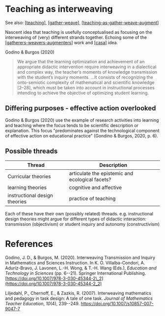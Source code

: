 # Teaching as interweaving

See also: [[teaching]], [[gather-weave]], [[teaching-as-gather-weave-augment]]

Nascent idea that teaching is usefully conceptualised as focusing on the interweaving of (very) different strands together. Echoing some of the [[gatherers-weavers-augmenters]] work and [[casa]] idea.

Godino & Burgos (2020)
> We argue that the learning optimization and achievement of an appropriate didactic intervention require interweaving in a dialectical and complex way, the teacher’s moments of knowledge transmission with the student’s inquiry moments.
> ...It consists of recognizing the onto-semiotic complexity of mathematical and scientific knowledge [2–28], which must be taken into account in instructional processes intending to achieve the objective of optimizing student learning.

## Differing purposes - effective action overlooked

Godino & Burgos (2020) use the example of research activities into learning and teaching where the focus tends to be scientific description or explanation. This focus "predominates against the technological component of effective action on educational practice" (Gondino & Burgos, 2020, p. 6).

## Possible threads

| Thread | Description |
| --- | --- |
| Curricular theories | articulate the epistemic and ecological facets? |
| learning theories | cognitive and affective |
| instructional design theories | practice of teaching |

Each of these have their own (possibly related) threads. e.g. instructional design theories might argue for different types of didactic interaction: transmission (objectivism) or student inquiry and autonomy (constructivism)

# References

Godino, J. D., & Burgos, M. (2020). Interweaving Transmission and Inquiry in Mathematics and Sciences Instruction. In K. O. Villalba-Condori, A. Aduríz-Bravo, J. Lavonen, L.-H. Wong, & T.-H. Wang (Eds.), *Education and Technology in Sciences* (pp. 6--21). Springer International Publishing. [https://doi.org/10.1007/978-3-030-45344-2\_2](https://doi.org/10.1007/978-3-030-45344-2_2)

Liljedahl, P., Chernoff, E., & Zazkis, R. (2007). Interweaving mathematics and pedagogy in task design: A tale of one task. *Journal of Mathematics Teacher Education*, *10*(4), 239--249. <https://doi.org/10.1007/s10857-007-9047-7>


[//begin]: # "Autogenerated link references for markdown compatibility"
[teaching]: teaching "Teaching"
[gather-weave]: ..%2FCASA%2Fgather-weave "Gather and Weave"
[teaching-as-gather-weave-augment]: teaching-as-gather-weave-augment "teaching-as-gather-weave-augment"
[gatherers-weavers-augmenters]: ..%2FPaper-Ideas%2Fgatherers-weavers-augmenters "Gatherers, Weavers and Augmenters: Three principles for dynamic and sustainable delivery of quality learning and teaching"
[casa]: ..%2FCASA%2Fcasa "Contextually Appropriate Scaffolding Assemblages (CASA)"
[//end]: # "Autogenerated link references"